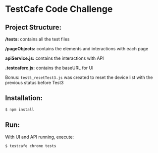 # TestCafe Code Challenge

Project Structure:
------------
**/tests:** contains all the test files

**/pageObjects:** contains the elements and interactions with each page

**apiService.js:** contains the interactions with API

**.testcaferc.js:** contains the baseURL for UI

Bonus: `test5_resetTest3.js` was created to reset the device list with the previous status before Test3

Installation:
------------

```bash
$ npm install
```

Run:
------------
With UI and API running, execute:

```bash
$ testcafe chrome tests
```
